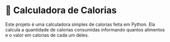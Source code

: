 # 🥗 Calculadora de Calorias

Este projeto é uma calculadora simples de calorias feita em Python. Ela calcula a quantidade de calorias consumidas informando quantos alimentos e o valor em calorias de cada um deles.
